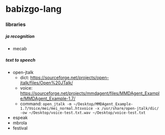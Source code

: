 # babizgo-lang

### libraries

##### ja recognition

- mecab

##### text to speech

- open-jtalk
    - dict: https://sourceforge.net/projects/open-jtalk/files/Open%20JTalk/
    - voice: https://sourceforge.net/projects/mmdagent/files/MMDAgent_Example/MMDAgent_Example-1.7/
    - command: `open_jtalk -m ~/Desktop/MMDAgent_Example-1.7/Voice/mei/mei_normal.htsvoice -x /usr/share/open-jtalk/dic/ -ow ~/Desktop/voice-test.txt.wav ~/Desktop/voice-test.txt`
- espeak
- mbrola
- festival

